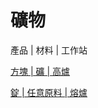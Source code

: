 # 礦物

產品 | 材料 | 工作站

[方塊 | 礦 | 高爐](/zh_tw/recipes/mineral/block__ore__blasting.md)

[錠 | 任意原料 | 熔爐](/zh_tw/recipes/mineral/ingot__any_material__smelting.md)

